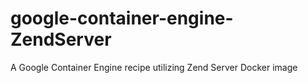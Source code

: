 # google-container-engine-ZendServer
A Google Container Engine recipe utilizing Zend Server Docker image 
